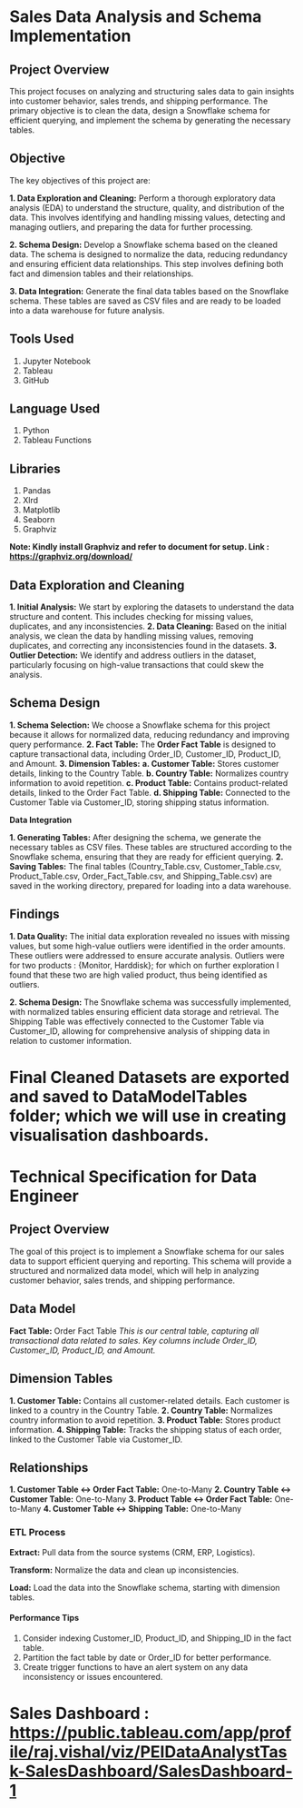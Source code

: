 # Sales Data Analysis and Schema Implementation

## Project Overview

This project focuses on analyzing and structuring sales data to gain insights into customer behavior, sales trends, and shipping performance. The primary objective is to clean the data, design a Snowflake schema for efficient querying, and implement the schema by generating the necessary tables.

## Objective

The key objectives of this project are:

**1. Data Exploration and Cleaning:** Perform a thorough exploratory data analysis (EDA) to understand the structure, quality, and distribution of the data. This involves identifying and handling missing values, detecting and managing outliers, and preparing the data for further processing.

**2. Schema Design:** Develop a Snowflake schema based on the cleaned data. The schema is designed to normalize the data, reducing redundancy and ensuring efficient data relationships. This step involves defining both fact and dimension tables and their relationships.

**3. Data Integration:** Generate the final data tables based on the Snowflake schema. These tables are saved as CSV files and are ready to be loaded into a data warehouse for future analysis.

## Tools Used

1. Jupyter Notebook
2. Tableau
3. GitHub

## Language Used

1. Python
2. Tableau Functions

## Libraries 

1. Pandas
2. Xlrd
3. Matplotlib
4. Seaborn
5. Graphviz

**Note: Kindly install Graphviz and refer to document for setup. Link : https://graphviz.org/download/**

## Data Exploration and Cleaning

**1. Initial Analysis:** We start by exploring the datasets to understand the data structure and content. This includes checking for missing values, duplicates, and any inconsistencies.
**2. Data Cleaning:** Based on the initial analysis, we clean the data by handling missing values, removing duplicates, and correcting any inconsistencies found in the datasets.
**3. Outlier Detection:** We identify and address outliers in the dataset, particularly focusing on high-value transactions that could skew the analysis.

## Schema Design

**1. Schema Selection:** We choose a Snowflake schema for this project because it allows for normalized data, reducing redundancy and improving query performance.
**2. Fact Table:** The **Order Fact Table** is designed to capture transactional data, including Order_ID, Customer_ID, Product_ID, and Amount.
**3. Dimension Tables:**
   **a. Customer Table:** Stores customer details, linking to the Country Table.
   **b. Country Table:** Normalizes country information to avoid repetition.
   **c. Product Table:** Contains product-related details, linked to the Order Fact Table.
   **d. Shipping Table:** Connected to the Customer Table via Customer_ID, storing shipping status information.


**Data Integration**

**1. Generating Tables:** After designing the schema, we generate the necessary tables as CSV files. These tables are structured according to the Snowflake schema, ensuring that they are ready for efficient querying.
**2. Saving Tables:** The final tables (Country_Table.csv, Customer_Table.csv, Product_Table.csv, Order_Fact_Table.csv, and Shipping_Table.csv) are saved in the working directory, prepared for loading into a data warehouse.


## **Findings**

**1. Data Quality:** The initial data exploration revealed no issues with missing values, but some high-value outliers were identified in the order amounts. These outliers were addressed to ensure accurate analysis. Outliers were for two products : {Monitor, Harddisk}; for which on further exploration I found that these two are high valied product, thus being identified as outliers.

**2. Schema Design:** The Snowflake schema was successfully implemented, with normalized tables ensuring efficient data storage and retrieval. The Shipping Table was effectively connected to the Customer Table via Customer_ID, allowing for comprehensive analysis of shipping data in relation to customer information.


# Final Cleaned Datasets are exported and saved to **DataModelTables** folder; which we will use in creating visualisation dashboards.


# Technical Specification for Data Engineer

## Project Overview

The goal of this project is to implement a Snowflake schema for our sales data to support efficient querying and reporting. This schema will provide a structured and normalized data model, which will help in analyzing customer behavior, sales trends, and shipping performance.

## Data Model
**Fact Table:** Order Fact Table
                _This is our central table, capturing all transactional data related to sales. Key columns include Order_ID, Customer_ID, Product_ID, and Amount._

## Dimension Tables

**1. Customer Table:** Contains all customer-related details. Each customer is linked to a country in the Country Table.
**2. Country Table:** Normalizes country information to avoid repetition.
**3. Product Table:** Stores product information.
**4. Shipping Table:** Tracks the shipping status of each order, linked to the Customer Table via Customer_ID.

## Relationships

**1. Customer Table ↔ Order Fact Table:** One-to-Many
**2. Country Table ↔ Customer Table:** One-to-Many
**3. Product Table ↔ Order Fact Table:** One-to-Many
**4. Customer Table ↔ Shipping Table:** One-to-Many

### ETL Process

**Extract:** Pull data from the source systems (CRM, ERP, Logistics).

**Transform:** Normalize the data and clean up inconsistencies.

**Load:** Load the data into the Snowflake schema, starting with dimension tables.

#### Performance Tips

1. Consider indexing Customer_ID, Product_ID, and Shipping_ID in the fact table.
2. Partition the fact table by date or Order_ID for better performance.
3. Create trigger functions to have an alert system on any data inconsistency or issues encountered.


# Sales Dashboard : https://public.tableau.com/app/profile/raj.vishal/viz/PEIDataAnalystTask-SalesDashboard/SalesDashboard-1
